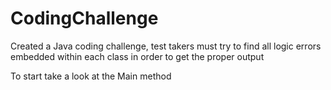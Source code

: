 # CodingChallenge


Created a Java coding challenge, test takers must try to find all logic errors embedded within each class in order to get the
proper output

To start take a look at the Main method
